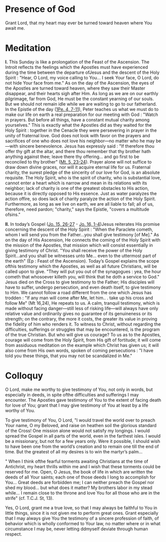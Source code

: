 # Presence of God

Grant Lord, that my heart may ever be turned toward heaven where You await me.

# Meditation

**I.** This Sunday is like a prolongation of the Feast of the Ascension. The Introit reflects the feelings which the Apostles must have experienced during the time between the departure ofJesus and the descent of the Holy Spirit : "Hear, O Lord, my voice calling to You... I seek Your face, O Lord, do not hide Your face from me." As on the day of the Ascension, the eyes of the Apostles are turned toward heaven, where they saw their Master disappear, and their hearts sigh after Him. As long as we are on our earthly pilgrimage, far from God, He must be the constant yearning of our souls. But we should not remain idle while we are waiting to go to our fatherland. In the Epistle of the day ([1Pe. 4, 7-11](https://vulgata.online/bible/1Pe.4?ed=DR2&vfn=DR2.1Pe.4.7-11:vs)), Peter teaches us what we must do to make our life on earth a real preparation for our meeting with God : "Watch in prayers. But before all things, have a constant mutual charity among yourselves." This is exactly what the Apostles did as they waited for the Holy Spirit : together in the Cenacle they were persevering in prayer in the unity of fraternal love. God does not look with favor on the prayers and sacrifices of one who does not love his neighbor—no matter who he may be—with sincere benevolence. Jesus has expressly said : "If therefore thou offer thy gift at the altar, and there thou remember that thy brother hath anything against thee; leave there thy offering... and go first to be reconciled to thy brother" ([Mt. 5, 23-24](https://vulgata.online/bible/Mt.5?ed=DR2&vfn=DR2.Mt.5.23-24:vs)). Prayer alone will not suffice to draw down divine graces, nor will it acquire eternal life for us. Fraternal charity, the surest pledge of the sincerity of our love for God, is an absolute requisite. The Holy Spirit, who is the spirit of charity, who is substantial love, cannot enter a heart which is narrow and mean in its relations with its neighbor; lack of charity is one of the greatest obstacles to His action, because it is directly opposed to His essence. Just as water paralyzes the action offire, so does lack of charity paralyze the action of the Holy Spirit. Furthermore, as long as we live on earth, we are all liable to fall; all of us, therefore, need pardon; "charity," says the Epistle, "covers a multitude ofsins."

**II.** In today’s Gospel ([Jo. 15, 26-27](https://vulgata.online/bible/Jo.15?ed=DR2&vfn=DR2.Jo.15.26-27:vs) - [Jo. 16, 1-4](https://vulgata.online/bible/Jo.16?ed=DR2&vfn=DR2.Jo.16.1-4:vs))Jesus reiterates His promise concerning the descent of the Holy Spirit : "When the Paraclete cometh, whom I will send you from the Father...you shall give testimony [of Me]." As on the day of His Ascension, He connects the coming of the Holy Spirit with the mission of the Apostles, that mission which will consist essentially in giving testimony of Christ. "You shall receive the power of the Holy Spirit...and you shall be witnesses unto Me... even to the uttermost part of the earth" (Ep : Feast of the Ascension). Today’s Gospel explains the scope ofthis testimony which the Apostles, as well as all future Christians, will be called upon to give. "They will put you out of the synagogues : yea, the hour cometh that whosoever killeth you, will think that he doth a service to God." Jesus died on the Cross to give testimony to the Father; His disciples will have to suffer, undergo persecution, and even death itself, to give testimony to Him. We cannot follow a road different from the one which Jesus has trodden : "If any man will come after Me, let him.. . take up his cross and follow Me" (Mt 16,24), He repeats to us. A calm, tranquil testimony, which is made without facing danger—still less of risking life—will always have only relative value and ordinarily gives no guarantee of its genuineness or its strength; on the contrary, the more it costs, the greater its value in proving the fidelity of him who renders it. To witness to Christ, without regarding the difficulties, sufferings or struggles that may be encountered, is the program of the true Christian. But who will give us courage? To us as to the Apostles, courage will come from the Holy Spirit, from His gift of fortitude; it will come from assiduous meditation on the example which Christ has given us; it will also come from His own words, spoken of coming persecutions : "I have told you these things, that you may not be scandalized in Me."

# Colloquy

O Lord, make me worthy to give testimony of You, not only in words, but especially in deeds, in spite ofthe difficulties and sufferings I may encounter. The Apostles gave testimony of You to the extent of facing death for love of You; grant that I may give testimony of You at least by a life worthy of You.

To give testimony of You, O Lord, "I would travel the world over to preach Your name, O my Beloved, and raise on heathen soil the glorious standard of the Cross! One mission alone would not satisfy my longings. I would spread the Gospel in all parts of the world, even in the farthest isles. I would be a missionary, but not for a few years only. Were it possible, I should wish to have been one from the world’s creation and to remain one till the end of time. But the greatest of all my desires is to win the martyr’s palm...

" When I think ofthe fearful torments awaiting Christians at the time of Antichrist, my heart thrills within me and I wish that these torments could be reserved for me. Open, O Jesus, the book of life in which are written the deeds of all Your saints; each one of those deeds I long to accomplish for You... Great deeds are forbidden me; I can neither preach the Gospel nor shed my blood... but what does it matter? My brothers labor in my stead while... I remain close to the throne and love You for all those who are in the strife" (cf. T.C.J. St, 13).

Yes, O Lord, grant me a true love, so that I may always be faithful to You in little things, since it is not given me to perform great ones. Grant especially that I may always give You the testimony of a sincere profession of faith, of behavior which is wholly conformed to Your law, no matter where or in what circumstance I may be, never letting ddmyself deviate through human respect.
